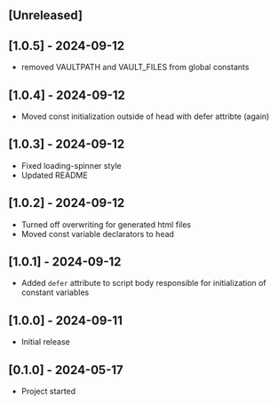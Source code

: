 ## [Unreleased]

## [1.0.5] - 2024-09-12
- removed VAULTPATH and VAULT_FILES from global constants

## [1.0.4] - 2024-09-12
- Moved const initialization outside of head with defer attribte (again)

## [1.0.3] - 2024-09-12
- Fixed loading-spinner style
- Updated README

## [1.0.2] - 2024-09-12
- Turned off overwriting for generated html files
- Moved const variable declarators to head

## [1.0.1] - 2024-09-12
- Added `defer` attribute to script body responsible for initialization of constant variables


## [1.0.0] - 2024-09-11
- Initial release


## [0.1.0] - 2024-05-17
- Project started
